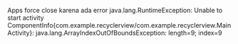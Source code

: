 Apps force close karena ada error java.lang.RuntimeException: Unable to start activity ComponentInfo{com.example.recyclerview/com.example.recyclerview.MainActivity}: java.lang.ArrayIndexOutOfBoundsException: length=9; index=9
